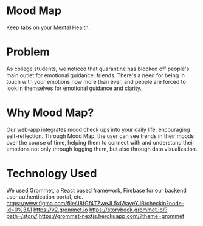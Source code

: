 # Mood Map 
Keep tabs on your Mental Health.

# Problem
As college students, we noticed that quarantine has blocked off people's main outlet for emotional guidance: friends. There's a need for being in touch with your emotions now more than ever, and people are forced to look in themselves for emotional guidance and clarity. 
 
# Why Mood Map?
Our web-app integrates mood check ups into your daily life, encouraging self-reflection. Through Mood Map, the user can see trends in their moods over the course of time, helping them to connect with and understand their emotions not only through logging them, but also through data visualization. 
 
 
# Technology Used
We used Grommet, a React based framework, Firebase for our backend user authentication portal, etc. 
https://www.figma.com/file/J8fGf4TZweJL5xlWayeYJB/checkin?node-id=0%3A1
https://v2.grommet.io
https://storybook.grommet.io/?path=/story/
https://grommet-nextjs.herokuapp.com/?theme=grommet



